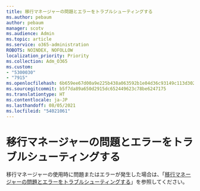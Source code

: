```yaml
---
title: 移行マネージャーの問題とエラーをトラブルシューティングする
ms.author: pebaum
author: pebaum
manager: scotv
ms.audience: Admin
ms.topic: article
ms.service: o365-administration
ROBOTS: NOINDEX, NOFOLLOW
localization_priority: Priority
ms.collection: Adm_O365
ms.custom:
- "5300030"
- "7915"
ms.openlocfilehash: 6b659ee67d00a9e225b438a063592b1e04d36c93149c113d302cb56e474db3a8
ms.sourcegitcommit: b5f7da89a650d2915dc652449623c78be6247175
ms.translationtype: HT
ms.contentlocale: ja-JP
ms.lasthandoff: 08/05/2021
ms.locfileid: "54021061"
---
```

# <a name="troubleshoot-migration-manager-issues-and-errors"></a>移行マネージャーの問題とエラーをトラブルシューティングする

移行マネージャーの使用時に問題またはエラーが発生した場合は、「[移行マネージャーの問題とエラーをトラブルシューティングする](https://docs.microsoft.com/sharepointmigration/mm-troubleshoot)」を参照してください。
